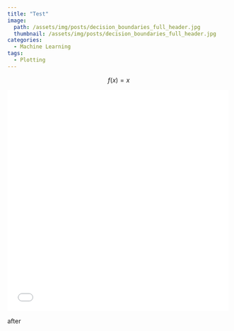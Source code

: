 ```yaml
---
title: "Test"
image:
  path: /assets/img/posts/decision_boundaries_full_header.jpg
  thumbnail: /assets/img/posts/decision_boundaries_full_header.jpg
categories:
  - Machine Learning
tags:
  - Plotting
---
```


$$f(x)=x$$

<iframe width="500" height="500" frameborder="no" scrolling="no" src="/assets/fig.html"></iframe>

after
